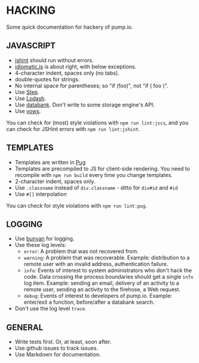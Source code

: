 # HACKING

Some quick documentation for hackery of pump.io.

## JAVASCRIPT

* [jshint](http://www.jshint.com/) should run without errors.
* [idiomatic.js](https://github.com/rwldrn/idiomatic.js) is about right, with below exceptions.
* 4-character indent, spaces only (no tabs).
* double-quotes for strings.
* No internal space for parentheses; so "if (foo)", not "if ( foo )".
* Use [Step](https://github.com/creationix/step).
* Use [Lodash](https://lodash.com/).
* Use [databank](https://github.com/evanp/databank). Don't write to some storage engine's API.
* Use [vows](http://vowsjs.org/).

You can check for (most) style violations with `npm run lint:jscs`, and you can check for JSHint errors with `npm run lint:jshint`.

## TEMPLATES

* Templates are written in [Pug](https://pugjs.org)
* Templates are precompiled to JS for client-side rendering. You need to recompile with `npm run build` every time you change templates.
* 2-character indent, spaces only.
* Use `.classname` instead of `div.classname` - ditto for `div#id` and `#id`
* Use `#[]` interpolation

You can check for style violations with `npm run lint:pug`.

## LOGGING

* Use [bunyan](https://github.com/trentm/node-bunyan) for logging.
* Use these log levels:
  * `error`: A problem that was not recovered from.
  * `warning`: A problem that was recoverable. Example:
    distribution to a remote user with an invalid address, authentication failure.
  * `info`: Events of interest to system administrators who don't hack the code.
    Data crossing the process boundaries should get a single `info` log item.
    Example: sending an email, delivery of an activity to a remote user, sending
    an activity to the firehose, a Web request.
  * `debug`: Events of interest to developers of pump.io. Example: enter/exit
    a function, before/after a databank search.
* Don't use the log level `trace`.
  
## GENERAL

* Write tests first. Or, at least, soon after.
* Use github issues to track issues.
* Use Markdown for documentation.

